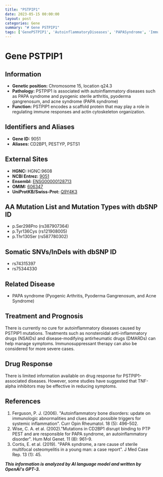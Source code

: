 ```yaml
---
title: "PSTPIP1"
date: 2023-05-15 00:00:00
layout: post
categories: Gene
summary: "# Gene PSTPIP1"
tags: ['GenePSTPIP1', 'AutoinflammatoryDiseases', 'PAPASyndrome', 'ImmunosuppressantTherapy', 'TNFAlphaInhibitors', 'ScaffoldProtein', 'ActinCytoskeletonOrganization', 'NSAIDs']
---
```


# Gene PSTPIP1

## Information
* **Genetic position:** Chromosome 15, location q24.3
* **Pathology:** PSTPIP1 is associated with autoinflammatory diseases such as PAPA syndrome and pyogenic sterile arthritis, pyoderma gangrenosum, and acne syndrome (PAPA syndrome)
* **Function:** PSTPIP1 encodes a scaffold protein that may play a role in regulating immune responses and actin cytoskeleton organization.

## Identifiers and Aliases
* **Gene ID:** 9051
* **Aliases:** CD2BP1, PESTYP, PSTS1 

## External Sites
* **HGNC:** HGNC:9608
* **NCBI Entrez:** [9051]([Click](https://www.ncbi.nlm.nih.gov/gene/9051))
* **Ensembl:** [ENSG00000128713]([Click](https://www.ensembl.org/Homo_sapiens/Gene/Summary?g=ENSG00000128713))
* **OMIM:** [606347]([Click](https://www.omim.org/entry/606347))
* **UniProtKB/Swiss-Prot:** [Q9Y4K3]([Click](https://www.uniprot.org/uniprot/Q9Y4K3))

## AA Mutation List and Mutation Types with dbSNP ID
* p.Ser298Pro (rs387907364)
* p.Tyr136Cys (rs121908005)
* p.Thr130Ser (rs587780302)

## Somatic SNVs/InDels with dbSNP ID
* rs74315397
* rs75344330

## Related Disease 
* PAPA syndrome (Pyogenic Arthritis, Pyoderma Gangrenosum, and Acne Syndrome)

## Treatment and Prognosis
There is currently no cure for autoinflammatory diseases caused by PSTPIP1 mutations. Treatments such as nonsteroidal anti-inflammatory drugs (NSAIDs) and disease-modifying antirheumatic drugs (DMARDs) can help manage symptoms. Immunosuppressant therapy can also be considered for more severe cases.

## Drug Response
There is limited information available on drug response for PSTPIP1-associated diseases. However, some studies have suggested that TNF-alpha inhibitors may be effective in reducing symptoms.

## References
1. Ferguson, P. J. (2006). "Autoinflammatory bone disorders: update on immunologic abnormalities and clues about possible triggers for systemic inflammation". Curr Opin Rheumatol. 18 (5): 496–502.
2. Wise, C. A. et al. (2002)."Mutations in CD2BP1 disrupt binding to PTP PEST and are responsible for PAPA syndrome, an autoinflammatory disorder". Hum Mol Genet. 11 (8): 961–9. 
3. Cortis, E. et al. (2019). "PAPA syndrome, a rare cause of sterile multifocal osteomyelitis in a young man: a case report". J Med Case Rep. 13 (1): 45.

**_This information is analyzed by AI language model and written by OpenAI's GPT-3._**